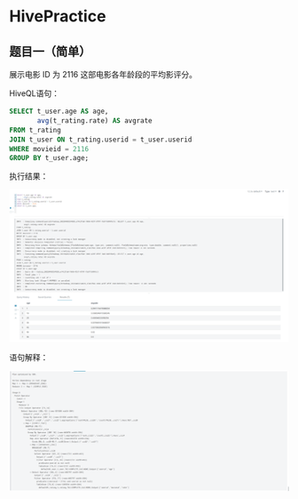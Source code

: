 # HivePractice

## 题目一（简单）
展示电影 ID 为 2116 这部电影各年龄段的平均影评分。

HiveQL语句：

```SQL
SELECT t_user.age AS age,
       avg(t_rating.rate) AS avgrate
FROM t_rating
JOIN t_user ON t_rating.userid = t_user.userid
WHERE movieid = 2116
GROUP BY t_user.age;
```

执行结果：

![执行结果](./docs/Snipaste_2022-04-03_23-49-12.png)

语句解释：

![语句解释](./docs/Snipaste_2022-04-03_23-49-56.png)